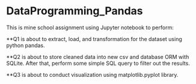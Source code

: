 # DataProgramming_Pandas

This is mine school assignment using Jupyter notebook to perform:

**Q1 is about to extract, load, and transformation for the dataset using python pandas. 

**Q2 is about to store cleaned data into new csv and database ORM with SQLite. After that, perform some simple SQL query to filter out the results.

**Q3 is about to conduct visualization using matplotlib.pyplot library.


